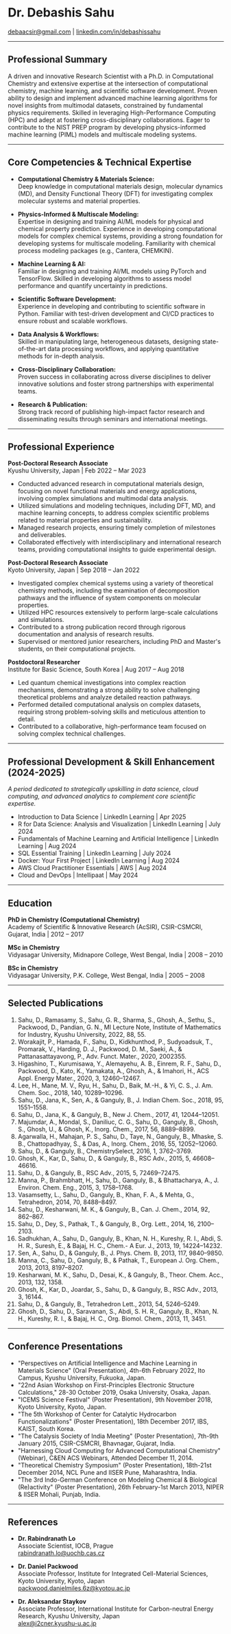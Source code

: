 # Dr. Debashis Sahu  
debaacsir@gmail.com | [linkedin.com/in/debashissahu](https://linkedin.com/in/debashissahu)

---

## Professional Summary

A driven and innovative Research Scientist with a Ph.D. in Computational Chemistry and extensive expertise at the intersection of computational chemistry, machine learning, and scientific software development. Proven ability to design and implement advanced machine learning algorithms for novel insights from multimodal datasets, constrained by fundamental physics requirements. Skilled in leveraging High-Performance Computing (HPC) and adept at fostering cross-disciplinary collaborations. Eager to contribute to the NIST PREP program by developing physics-informed machine learning (PIML) models and multiscale modeling systems.

---

## Core Competencies & Technical Expertise

- **Computational Chemistry & Materials Science:**  
  Deep knowledge in computational materials design, molecular dynamics (MD), and Density Functional Theory (DFT) for investigating complex molecular systems and material properties.

- **Physics-Informed & Multiscale Modeling:**  
  Expertise in designing and training AI/ML models for physical and chemical property prediction. Experience in developing computational models for complex chemical systems, providing a strong foundation for developing systems for multiscale modeling. Familiarity with chemical process modeling packages (e.g., Cantera, CHEMKIN).

- **Machine Learning & AI:**  
  Familiar in designing and training AI/ML models using PyTorch and TensorFlow. Skilled in developing algorithms to assess model performance and quantify uncertainty in predictions.

- **Scientific Software Development:**  
  Experience in developing and contributing to scientific software in Python. Familiar with test-driven development and CI/CD practices to ensure robust and scalable workflows.

- **Data Analysis & Workflows:**  
  Skilled in manipulating large, heterogeneous datasets, designing state-of-the-art data processing workflows, and applying quantitative methods for in-depth analysis.

- **Cross-Disciplinary Collaboration:**  
  Proven success in collaborating across diverse disciplines to deliver innovative solutions and foster strong partnerships with experimental teams.

- **Research & Publication:**  
  Strong track record of publishing high-impact factor research and disseminating results through seminars and international meetings.

---

## Professional Experience

**Post-Doctoral Research Associate**  
Kyushu University, Japan | Feb 2022 – Mar 2023  
- Conducted advanced research in computational materials design, focusing on novel functional materials and energy applications, involving complex simulations and multimodal data analysis.
- Utilized simulations and modeling techniques, including DFT, MD, and machine learning concepts, to address complex scientific problems related to material properties and sustainability.
- Managed research projects, ensuring timely completion of milestones and deliverables.
- Collaborated effectively with interdisciplinary and international research teams, providing computational insights to guide experimental design.

**Post-Doctoral Research Associate**  
Kyoto University, Japan | Sep 2018 – Jan 2022  
- Investigated complex chemical systems using a variety of theoretical chemistry methods, including the examination of decomposition pathways and the influence of system components on molecular properties.
- Utilized HPC resources extensively to perform large-scale calculations and simulations.
- Contributed to a strong publication record through rigorous documentation and analysis of research results.
- Supervised or mentored junior researchers, including PhD and Master's students, on their computational projects.

**Postdoctoral Researcher**  
Institute for Basic Science, South Korea | Aug 2017 – Aug 2018  
- Led quantum chemical investigations into complex reaction mechanisms, demonstrating a strong ability to solve challenging theoretical problems and analyze detailed reaction pathways.
- Performed detailed computational analysis on complex datasets, requiring strong problem-solving skills and meticulous attention to detail.
- Contributed to a collaborative, high-performance team focused on solving complex technical challenges.

---

## Professional Development & Skill Enhancement (2024-2025)

_A period dedicated to strategically upskilling in data science, cloud computing, and advanced analytics to complement core scientific expertise._

- Introduction to Data Science | LinkedIn Learning | Apr 2025
- R for Data Science: Analysis and Visualization | LinkedIn Learning | July 2024
- Fundamentals of Machine Learning and Artificial Intelligence | LinkedIn Learning | Aug 2024
- SQL Essential Training | LinkedIn Learning | July 2024
- Docker: Your First Project | LinkedIn Learning | Aug 2024
- AWS Cloud Practitioner Essentials | AWS | Aug 2024
- Cloud and DevOps | Intellipaat | May 2024

---

## Education

**PhD in Chemistry (Computational Chemistry)**  
Academy of Scientific & Innovative Research (AcSIR), CSIR-CSMCRI, Gujarat, India | 2012 – 2017

**MSc in Chemistry**  
Vidyasagar University, Midnapore College, West Bengal, India | 2008 – 2010

**BSc in Chemistry**  
Vidyasagar University, P.K. College, West Bengal, India | 2005 – 2008

---

## Selected Publications

1. Sahu, D., Ramasamy, S., Sahu, G. R., Sharma, S., Ghosh, A., Sethu, S., Packwood, D., Pandian, G. N., MI Lecture Note, Institute of Mathematics for Industry, Kyushu University, 2022, 88, 55.
2. Worakajit, P., Hamada, F., Sahu, D., Kidkhunthod, P., Sudyoadsuk, T., Promarak, V., Harding, D. J., Packwood, D. M., Saeki, A., & Pattanasattayavong, P., Adv. Funct. Mater., 2020, 2002355.
3. Higashino, T., Kurumisawa, Y., Alemayehu, A. B., Einrem, R. F., Sahu, D., Packwood, D., Kato, K., Yamakata, A., Ghosh, A., & Imahori, H., ACS Appl. Energy Mater., 2020, 3, 12460–12467.
4. Lee, H., Mane, M. V., Ryu, H., Sahu, D., Baik, M.-H., & Yi, C. S., J. Am. Chem. Soc., 2018, 140, 10289–10296.
5. Sahu, D., Jana, K., Sen, A., & Ganguly, B., J. Indian Chem. Soc., 2018, 95, 1551–1558.
6. Sahu, D., Jana, K., & Ganguly, B., New J. Chem., 2017, 41, 12044–12051.
7. Majumdar, A., Mondal, S., Daniliuc, C. G., Sahu, D., Ganguly, B., Ghosh, S., Ghosh, U., & Ghosh, K., Inorg. Chem., 2017, 56, 8889–8899.
8. Agarwalla, H., Mahajan, P. S., Sahu, D., Taye, N., Ganguly, B., Mhaske, S. B., Chattopadhyay, S., & Das, A., Inorg. Chem., 2016, 55, 12052–12060.
9. Sahu, D., & Ganguly, B., ChemistrySelect, 2016, 1, 3762–3769.
10. Ghosh, K., Kar, D., Sahu, D., & Ganguly, B., RSC Adv., 2015, 5, 46608–46616.
11. Sahu, D., & Ganguly, B., RSC Adv., 2015, 5, 72469–72475.
12. Manna, P., Brahmbhatt, H., Sahu, D., Ganguly, B., & Bhattacharya, A., J. Environ. Chem. Eng., 2015, 3, 1758–1768.
13. Vasamsetty, L., Sahu, D., Ganguly, B., Khan, F. A., & Mehta, G., Tetrahedron, 2014, 70, 8488–8497.
14. Sahu, D., Kesharwani, M. K., & Ganguly, B., Can. J. Chem., 2014, 92, 862–867.
15. Sahu, D., Dey, S., Pathak, T., & Ganguly, B., Org. Lett., 2014, 16, 2100–2103.
16. Sadhukhan, A., Sahu, D., Ganguly, B., Khan, N. H., Kureshy, R. I., Abdi, S. H. R., Suresh, E., & Bajaj, H. C., Chem.- A Eur. J., 2013, 19, 14224–14232.
17. Sen, A., Sahu, D., & Ganguly, B., J. Phys. Chem. B, 2013, 117, 9840–9850.
18. Manna, C., Sahu, D., Ganguly, B., & Pathak, T., European J. Org. Chem., 2013, 2013, 8197–8207.
19. Kesharwani, M. K., Sahu, D., Desai, K., & Ganguly, B., Theor. Chem. Acc., 2013, 132, 1358.
20. Ghosh, K., Kar, D., Joardar, S., Sahu, D., & Ganguly, B., RSC Adv., 2013, 3, 16144.
21. Sahu, D., & Ganguly, B., Tetrahedron Lett., 2013, 54, 5246–5249.
22. Ghosh, D., Sahu, D., Saravanan, S., Abdi, S. H. R., Ganguly, B., Khan, N. H., Kureshy, R. I., & Bajaj, H. C., Org. Biomol. Chem., 2013, 11, 3451.

---

## Conference Presentations

- "Perspectives on Artificial Intelligence and Machine Learning in Materials Science" (Oral Presentation), 4th-6th February 2022, Ito Campus, Kyushu University, Fukuoka, Japan.
- "22nd Asian Workshop on First-Principles Electronic Structure Calculations," 28-30 October 2019, Osaka University, Osaka, Japan.
- "ICEMS Science Festival" (Poster Presentation), 9th November 2018, Kyoto University, Kyoto, Japan.
- "The 5th Workshop of Center for Catalytic Hydrocarbon Functionalizations" (Poster Presentation), 18th December 2017, IBS, KAIST, South Korea.
- "The Catalysis Society of India Meeting" (Poster Presentation), 7th-9th January 2015, CSIR-CSMCRI, Bhavnagar, Gujarat, India.
- "Harnessing Cloud Computing for Advanced Computational Chemistry" (Webinar), C&EN ACS Webinars, Attended December 11, 2014.
- "Theoretical Chemistry Symposium" (Poster Presentation), 18th-21st December 2014, NCL Pune and IISER Pune, Maharashtra, India.
- "The 3rd Indo-German Conference on Modeling Chemical & Biological (Re)activity" (Poster Presentation), 26th February-1st March 2013, NIPER & IISER Mohali, Punjab, India.

---

## References

- **Dr. Rabindranath Lo**  
  Associate Scientist, IOCB, Prague  
  rabindranath.lo@uochb.cas.cz

- **Dr. Daniel Packwood**  
  Associate Professor, Institute for Integrated Cell-Material Sciences, Kyoto University, Kyoto, Japan  
  packwood.danielmiles.6z@kyotou.ac.jp

- **Dr. Aleksandar Staykov**  
  Associate Professor, International Institute for Carbon-neutral Energy Research, Kyushu University, Japan  
  alex@i2cner.kyushu-u.ac.jp
